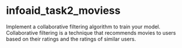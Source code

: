 # infoaid_task2_moviess
Implement a collaborative filtering algorithm to train your model. Collaborative filtering is a technique that recommends movies to users based on their ratings and the ratings of similar users.
